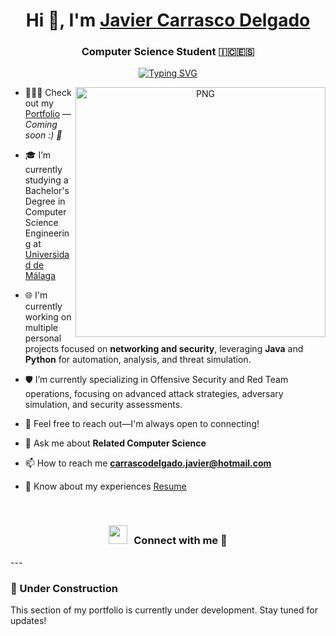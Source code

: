 <h1 align="center">Hi 👋, I'm <a href="https://github.com/javicadev" target="blank">Javier Carrasco Delgado</a></h1>

<h3 align="center">
  Computer Science Student 🇮🇨🇪🇸
</h3>

<p align="center">
  <a href="https://github.com/javicadev">
    <img src="https://readme-typing-svg.herokuapp.com?font=Fira+Code&pause=1000&color=1F3AF7&random=false&width=435&lines=I'm+Javier+Carrasco+Delgado;aka+%40javicadev;Computer+Science+Student;Problem-Solving+%26+Teamwork+Skills;%2Binfo+at%3A+javicadev.com" alt="Typing SVG">
  </a>
</p>

<a target="_blank" align="center">
  <img align="right" top="500" height="400" width="400" alt="PNG" src="https://imgur.com/Ei2EmF9.png">
</a>

- 🧑🏽‍💻 Check out my [Portfolio](https://github.com/javicadev) — *Coming soon :) 🚧*

- 🎓 I’m currently studying a Bachelor's Degree in Computer Science Engineering at [Universidad de Málaga](https://www.uma.es)

- <p>🌐 I'm currently working on multiple personal projects focused on <strong>networking and security</strong>, leveraging <strong>Java</strong> and <strong>Python</strong> for automation, analysis, and threat simulation.</p>

- 🛡️ I’m currently specializing in Offensive Security and Red Team operations, focusing on advanced attack strategies, adversary simulation, and security assessments.

- 📝 Feel free to reach out—I'm always open to connecting!

- 💬 Ask me about **Related Computer Science**

- 📫 How to reach me **carrascodelgado.javier@hotmail.com**

- 📄 Know about my experiences <a href="" target="blank">Resume</a>
<br/>
<h3 align="center" > <img src="https://media.giphy.com/media/iY8CRBdQXODJSCERIr/giphy.gif" width="30" height="30" style="margin-right: 10px;">Connect with me 🤝 </h3>
---

### 🚧 Under Construction

This section of my portfolio is currently under development. Stay tuned for updates!
